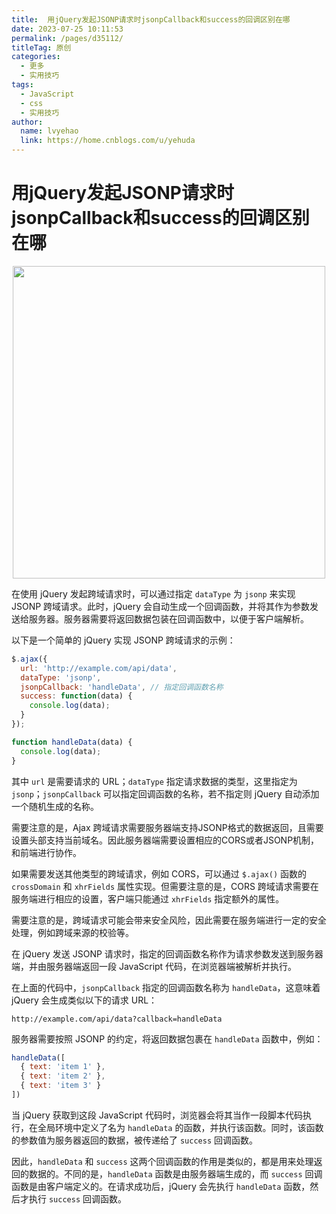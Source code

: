 ```yaml
---
title:  用jQuery发起JSONP请求时jsonpCallback和success的回调区别在哪
date: 2023-07-25 10:11:53
permalink: /pages/d35112/
titleTag: 原创
categories:
  - 更多
  - 实用技巧
tags:
  - JavaScript
  - css
  - 实用技巧
author: 
  name: lvyehao
  link: https://home.cnblogs.com/u/yehuda
---
```


# 用jQuery发起JSONP请求时jsonpCallback和success的回调区别在哪

<p align="center"><img src="https://cdn.pixabay.com/photo/2023/06/27/10/51/man-8091933_960_720.jpg" width="500" style="cursor: zoom-in;"></p>

在使用 jQuery 发起跨域请求时，可以通过指定 `dataType` 为 `jsonp` 来实现 JSONP 跨域请求。此时，jQuery 会自动生成一个回调函数，并将其作为参数发送给服务器。服务器需要将返回数据包装在回调函数中，以便于客户端解析。

<!-- more -->

以下是一个简单的 jQuery 实现 JSONP 跨域请求的示例：

```javascript
$.ajax({
  url: 'http://example.com/api/data',
  dataType: 'jsonp',
  jsonpCallback: 'handleData', // 指定回调函数名称
  success: function(data) {
    console.log(data);
  }
});

function handleData(data) {
  console.log(data);
}
```

其中 `url` 是需要请求的 URL；`dataType` 指定请求数据的类型，这里指定为 `jsonp`；`jsonpCallback` 可以指定回调函数的名称，若不指定则 jQuery 自动添加一个随机生成的名称。

需要注意的是，Ajax 跨域请求需要服务器端支持JSONP格式的数据返回，且需要设置头部支持当前域名。因此服务器端需要设置相应的CORS或者JSONP机制，和前端进行协作。

如果需要发送其他类型的跨域请求，例如 CORS，可以通过 `$.ajax()` 函数的 `crossDomain` 和 `xhrFields` 属性实现。但需要注意的是，CORS 跨域请求需要在服务端进行相应的设置，客户端只能通过 `xhrFields` 指定额外的属性。

需要注意的是，跨域请求可能会带来安全风险，因此需要在服务端进行一定的安全处理，例如跨域来源的校验等。

在 jQuery 发送 JSONP 请求时，指定的回调函数名称作为请求参数发送到服务器端，并由服务器端返回一段 JavaScript 代码，在浏览器端被解析并执行。

在上面的代码中，`jsonpCallback` 指定的回调函数名称为 `handleData`，这意味着 jQuery 会生成类似以下的请求 URL：

```
http://example.com/api/data?callback=handleData
```

服务器需要按照 JSONP 的约定，将返回数据包裹在 `handleData` 函数中，例如：

```javascript
handleData([
  { text: 'item 1' },
  { text: 'item 2' },
  { text: 'item 3' }
])
```

当 jQuery 获取到这段 JavaScript 代码时，浏览器会将其当作一段脚本代码执行，在全局环境中定义了名为 `handleData` 的函数，并执行该函数。同时，该函数的参数值为服务器返回的数据，被传递给了 `success` 回调函数。

因此，`handleData` 和 `success` 这两个回调函数的作用是类似的，都是用来处理返回的数据的。不同的是，`handleData` 函数是由服务器端生成的，而 `success` 回调函数是由客户端定义的。在请求成功后，jQuery 会先执行 `handleData` 函数，然后才执行 `success` 回调函数。